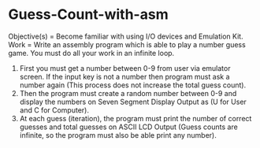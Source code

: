 # Guess-Count-with-asm

Objective(s) = Become familiar with using I/O devices and Emulation Kit.
Work = Write an assembly program which is able to play a number guess game. You must do all your work in an infinite loop. 
1. First you must get a number between 0-9 from user via emulator screen. If the input key is not a number then program must ask a number again (This process does not increase the total guess count).
2. Then the program must create a random number between 0-9 and display the numbers on Seven Segment Display Output as (U for User and C for Computer). 
3. At each guess (iteration), the program must print the number of correct guesses and total guesses on ASCII LCD Output (Guess counts are infinite, so the program must also be able print any number). 
